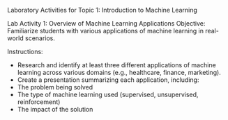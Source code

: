 Laboratory Activities for Topic 1: Introduction to Machine Learning

Lab Activity 1: Overview of Machine Learning Applications
Objective: Familiarize students with various applications of machine learning in real-world scenarios.

Instructions:
* Research and identify at least three different applications of machine learning across various domains (e.g., healthcare, finance, marketing).
* Create a presentation summarizing each application, including:
* The problem being solved
* The type of machine learning used (supervised, unsupervised, reinforcement)
* The impact of the solution

